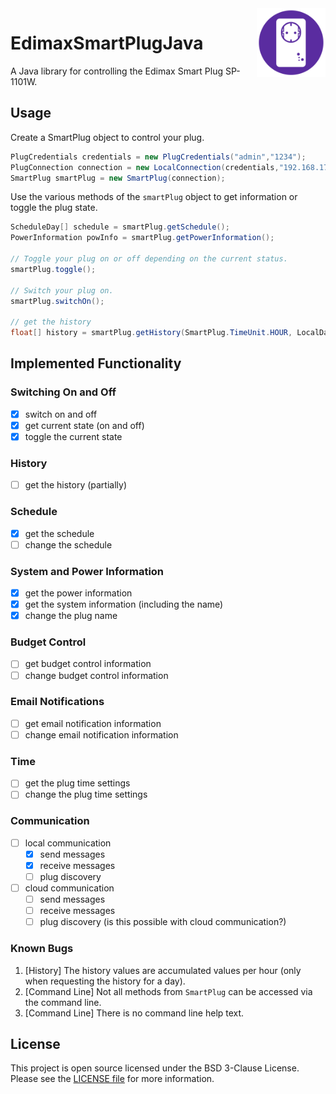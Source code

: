 <img src="icon.png" align="right" height="110"/>

# EdimaxSmartPlugJava

A Java library for controlling the Edimax Smart Plug SP-1101W.

## Usage

Create a SmartPlug object to control your plug.

```java
PlugCredentials credentials = new PlugCredentials("admin","1234");
PlugConnection connection = new LocalConnection(credentials,"192.168.178.34");
SmartPlug smartPlug = new SmartPlug(connection);
```

Use the various methods of the `smartPlug` object to get information or toggle the plug state.

```java
ScheduleDay[] schedule = smartPlug.getSchedule();
PowerInformation powInfo = smartPlug.getPowerInformation();

// Toggle your plug on or off depending on the current status.
smartPlug.toggle();

// Switch your plug on.
smartPlug.switchOn();

// get the history
float[] history = smartPlug.getHistory(SmartPlug.TimeUnit.HOUR, LocalDateTime.now().minusHours(3), LocalDateTime.now().plusHours(1));
```

## Implemented Functionality

### Switching On and Off

- [x] switch on and off
- [x] get current state (on and off)
- [x] toggle the current state

### History

- [ ] get the history (partially)

### Schedule

- [x] get the schedule
- [ ] change the schedule

### System and Power Information

- [x] get the power information
- [x] get the system information (including the name)
- [x] change the plug name

### Budget Control

- [ ] get budget control information
- [ ] change budget control information

### Email Notifications

- [ ] get email notification information
- [ ] change email notification information

### Time

- [ ] get the plug time settings
- [ ] change the plug time settings

### Communication

- [ ] local communication
    - [x] send messages
    - [x] receive messages
    - [ ] plug discovery
- [ ] cloud communication
    - [ ] send messages
    - [ ] receive messages
    - [ ] plug discovery (is this possible with cloud communication?)

### Known Bugs

1. [History] The history values are accumulated values per hour (only when requesting the history for a day).
2. [Command Line] Not all methods from `SmartPlug` can be accessed via the command line.
3. [Command Line] There is no command line help text.

## License

This project is open source licensed under the BSD 3-Clause License. Please see the [LICENSE file](LICENSE.md) for more information.